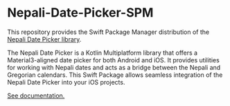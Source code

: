 # Nepali-Date-Picker-SPM

This repository provides the Swift Package Manager distribution of the [Nepali Date Picker library](https://github.com/shivathapaa/Nepali-Date-Picker). 

The Nepali Date Picker is a Kotlin Multiplatform library that offers a Material3-aligned date picker for both Android and iOS. It provides utilities for working with Nepali dates and acts as a bridge between the Nepali and Gregorian calendars. This Swift Package allows seamless integration of the Nepali Date Picker into your iOS projects.

[See documentation.](https://github.com/shivathapaa/Nepali-Date-Picker)
